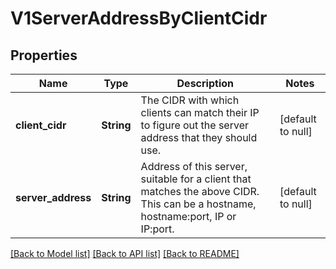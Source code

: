 # V1ServerAddressByClientCidr

## Properties
Name | Type | Description | Notes
------------ | ------------- | ------------- | -------------
**client_cidr** | **String** | The CIDR with which clients can match their IP to figure out the server address that they should use. | [default to null]
**server_address** | **String** | Address of this server, suitable for a client that matches the above CIDR. This can be a hostname, hostname:port, IP or IP:port. | [default to null]

[[Back to Model list]](../README.md#documentation-for-models) [[Back to API list]](../README.md#documentation-for-api-endpoints) [[Back to README]](../README.md)


